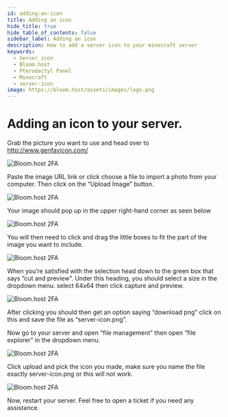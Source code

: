 ```yaml
---
id: adding-an-icon
title: Adding an icon
hide_title: true
hide_table_of_contents: false
sidebar_label: Adding an icon
description: How to add a server icon to your minecraft server
keywords:
  - Server icon
  - Bloom.host
  - Pterodactyl Panel
  - Minecraft
  - server-icon
image: https://bloom.host/assets/images/logo.png
---
```

# Adding an icon to your server.

Grab the picture you want to use and head over to http://www.genfavicon.com/

![Bloom.host 2FA](../static/img/adding-an-icon/adding-an-icon1.png)

Paste the image URL link or click choose a file to import a photo from your computer.
Then click on the “Upload Image” button.

![Bloom.host 2FA](../static/img/adding-an-icon/adding-an-icon2.png)

Your image should pop up in the upper right-hand corner as seen below

![Bloom.host 2FA](../static/img/adding-an-icon/adding-an-icon3.png)

You will then need to click and drag the little boxes to fit the part of the image you want to include.

![Bloom.host 2FA](../static/img/adding-an-icon/adding-an-icon4.png)

When you’re satisfied with the selection head down to the green box that says “cut and preview”. Under this heading, you should select a size in the dropdown menu. select 64x64 then click capture and preview.

![Bloom.host 2FA](../static/img/adding-an-icon/adding-an-icon5.png)


After clicking you should then get an option saying “download png” click on this and save the file as “server-icon.png”. 

Now go to your server and open “file management” then open “file explorer” in the dropdown menu.

![Bloom.host 2FA](../static/img/adding-an-icon/adding-an-icon6.png)

Click upload and pick the icon you made, make sure you name the file exactly server-icon.png or this will not work.

![Bloom.host 2FA](../static/img/adding-an-icon/adding-an-icon7.png)


Now, restart your server. Feel free to open a ticket if you need any assistance. 



